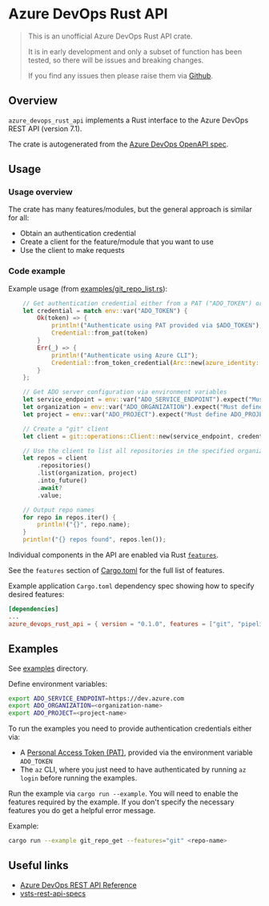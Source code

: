 # Azure DevOps Rust API

> This is an unofficial Azure DevOps Rust API crate.
>
> It is in early development and only a subset of function has been tested, so there will be issues and breaking changes.
>
> If you find any issues then please raise them via [Github](https://github.com/microsoft/azure-devops-rust-api/issues).

## Overview

`azure_devops_rust_api` implements a Rust interface to the Azure DevOps REST API (version 7.1).

The crate is autogenerated from the [Azure DevOps OpenAPI spec](https://github.com/MicrosoftDocs/vsts-rest-api-specs).

## Usage

### Usage overview

The crate has many features/modules, but the general approach is similar for all:

- Obtain an authentication credential
- Create a client for the feature/module that you want to use
- Use the client to make requests

### Code example

Example usage (from [examples/git_repo_list.rs](examples/git_repo_list.rs)):

```rust
    // Get authentication credential either from a PAT ("ADO_TOKEN") or via the az cli.
    let credential = match env::var("ADO_TOKEN") {
        Ok(token) => {
            println!("Authenticate using PAT provided via $ADO_TOKEN");
            Credential::from_pat(token)
        }
        Err(_) => {
            println!("Authenticate using Azure CLI");
            Credential::from_token_credential(Arc::new(azure_identity::AzureCliCredential {}))
        }
    };

    // Get ADO server configuration via environment variables
    let service_endpoint = env::var("ADO_SERVICE_ENDPOINT").expect("Must define ADO_SERVICE_ENDPOINT");
    let organization = env::var("ADO_ORGANIZATION").expect("Must define ADO_ORGANIZATION");
    let project = env::var("ADO_PROJECT").expect("Must define ADO_PROJECT");

    // Create a "git" client
    let client = git::operations::Client::new(service_endpoint, credential, vec![]);

    // Use the client to list all repositories in the specified organization/project
    let repos = client
        .repositories()
        .list(organization, project)
        .into_future()
        .await?
        .value;

    // Output repo names
    for repo in repos.iter() {
        println!("{}", repo.name);
    }
    println!("{} repos found", repos.len());
```

Individual components in the API are enabled via Rust [`features`](https://doc.rust-lang.org/cargo/reference/features.html).

See the `features` section of [Cargo.toml](Cargo.toml) for the full list of features.

Example application `Cargo.toml` dependency spec showing how to specify desired features:

```toml
[dependencies]
...
azure_devops_rust_api = { version = "0.1.0", features = ["git", "pipelines"] }
```

## Examples

See [examples](examples/) directory.

Define environment variables:

```sh
export ADO_SERVICE_ENDPOINT=https://dev.azure.com
export ADO_ORGANIZATION=<organization-name>
export ADO_PROJECT=<project-name>
```

To run the examples you need to provide authentication credentials either via:

- A [Personal Access Token (PAT)](https://docs.microsoft.com/en-us/azure/devops/organizations/accounts/use-personal-access-tokens-to-authenticate), provided via the environment variable `ADO_TOKEN`
- The `az` CLI, where you just need to have authenticated by running `az login` before
  running the examples.

Run the example via `cargo run --example`. You will need to enable the features required
by the example.  If you don't specify the necessary features you do get a helpful error
message.

Example:

```sh
cargo run --example git_repo_get --features="git" <repo-name>
```

## Useful links

- [Azure DevOps REST API Reference](https://docs.microsoft.com/en-us/rest/api/azure/devops/)
- [vsts-rest-api-specs](https://github.com/MicrosoftDocs/vsts-rest-api-specs)
